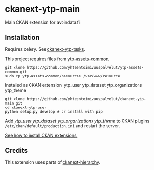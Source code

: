 ckanext-ytp-main
================

Main CKAN extension for avoindata.fi

Installation
------------

Requires celery. See [ckanext-ytp-tasks](https://github.com/yhteentoimivuuspalvelut/ckanext-ytp-tasks).


This project requires files from [ytp-assets-common](https://github.com/yhteentoimivuuspalvelut/ytp-assets-common).

    git clone https://github.com/yhteentoimivuuspalvelut/ytp-assets-common.git
    sudo cp ytp-assets-common/resources /var/www/resource


Installed as CKAN extension: ytp_user ytp_dataset ytp_organizations ytp_theme


    git clone https://github.com/yhteentoimivuuspalvelut/ckanext-ytp-main.git
    cd ckanext-ytp-user
    python setup.py develop # or install with pip

Add *ytp_user* *ytp_dataset* *ytp_organizations* *ytp_theme*  to CKAN plugins `/etc/ckan/default/production.ini` and restart the server.


[See how to install CKAN extensions.](http://docs.ckan.org/en/latest/extensions/tutorial.html#installing-the-extension)


Credits
-------

This extension uses parts of [ckanext-hierarchy](https://github.com/datagovuk/ckanext-hierarchy).


